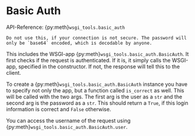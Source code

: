 # Basic Auth

API-Reference: {py:meth}`wsgi_tools.basic_auth`

```{warning}
Do not use this, if your connection is not secure. The password will only be `base64` encoded, which is decodable by anyone.
```

This includes the WSGI-app {py:meth}`wsgi_tools.basic_auth.BasicAuth`. It first checks if the request is authenticated. If it is, it simply calls the WSGI-app, specified in the constructor. If not, the response will tell this to the client.

To create a {py:meth}`wsgi_tools.basic_auth.BasicAuth` instance you have to specify not only the app, but a function called `is_correct` as well. This will be called with the two args. The first arg is the user as a `str` and the second arg is the password as a `str`. This should return a `True`, if this login information is correct and `False` otherwise.

You can access the username of the request using {py:meth}`wsgi_tools.basic_auth.BasicAuth.user`.
